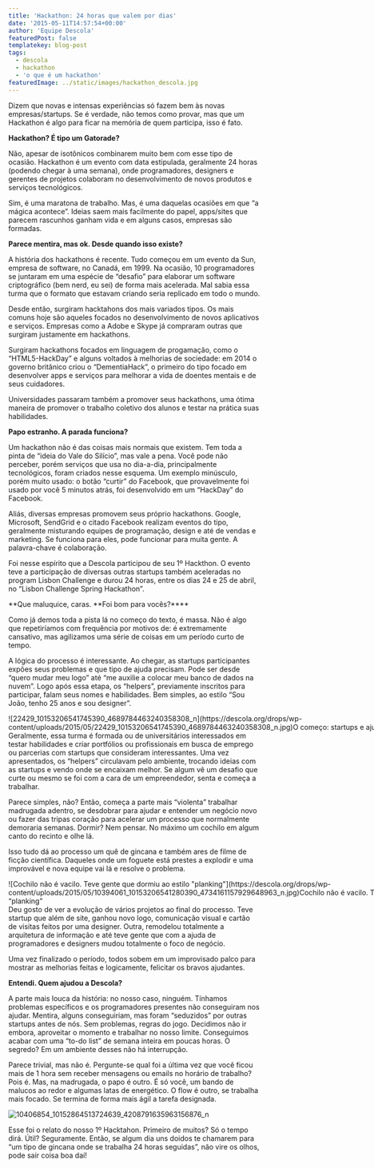 ```yaml
---
title: 'Hackathon: 24 horas que valem por dias'
date: '2015-05-11T14:57:54+00:00'
author: 'Equipe Descola'
featuredPost: false
templatekey: blog-post
tags:
  - descola
  - hackathon
  - 'o que é um hackathon'
featuredImage: ../static/images/hackathon_descola.jpg
---
```


Dizem que novas e intensas experiências só fazem bem às novas empresas/startups. Se é verdade, não temos como provar, mas que um Hackathon é algo para ficar na memória de quem participa, isso é fato.

**Hackathon? É tipo um Gatorade?**

Não, apesar de isotônicos combinarem muito bem com esse tipo de ocasião. Hackathon é um evento com data estipulada, geralmente 24 horas (podendo chegar à uma semana), onde programadores, designers e gerentes de projetos colaboram no desenvolvimento de novos produtos e serviços tecnológicos.

Sim, é uma maratona de trabalho. Mas, é uma daquelas ocasiões em que “a mágica acontece”. Ideias saem mais facilmente do papel, apps/sites que parecem rascunhos ganham vida e em alguns casos, empresas são formadas.

**Parece mentira, mas ok. Desde quando isso existe?**

A história dos hackathons é recente. Tudo começou em um evento da Sun, empresa de software, no Canadá, em 1999. Na ocasião, 10 programadores se juntaram em uma espécie de “desafio” para elaborar um software criptográfico (bem nerd, eu sei) de forma mais acelerada. Mal sabia essa turma que o formato que estavam criando seria replicado em todo o mundo.

Desde então, surgiram hacktahons dos mais variados tipos. Os mais comuns hoje são aqueles focados no desenvolvimento de novos aplicativos e serviços. Empresas como a Adobe e Skype já compraram outras que surgiram justamente em hackathons.

Surgiram hackathons focados em linguagem de progamação, como o “HTML5-HackDay” e alguns voltados à melhorias de sociedade: em 2014 o governo britânico criou o “DementiaHack”, o primeiro do tipo focado em desenvolver apps e serviços para melhorar a vida de doentes mentais e de seus cuidadores.

Universidades passaram também a promover seus hackathons, uma ótima maneira de promover o trabalho coletivo dos alunos e testar na prática suas habilidades.

**Papo estranho. A parada funciona?**

Um hackathon não é das coisas mais normais que existem. Tem toda a pinta de “ideia do Vale do Silício”, mas vale a pena. Você pode não perceber, porém serviços que usa no dia-a-dia, principalmente tecnológicos, foram criados nesse esquema. Um exemplo minúsculo, porém muito usado: o botão “curtir” do Facebook, que provavelmente foi usado por você 5 minutos atrás, foi desenvolvido em um “HackDay” do Facebook.

Aliás, diversas empresas promovem seus próprio hackathons. Google, Microsoft, SendGrid e o citado Facebook realizam eventos do tipo, geralmente misturando equipes de programação, design e até de vendas e marketing. Se funciona para eles, pode funcionar para muita gente. A palavra-chave é colaboração.

Foi nesse espírito que a Descola participou de seu 1º Hackthon. O evento teve a participação de diversas outras startups também aceleradas no program Lisbon Challenge e durou 24 horas, entre os dias 24 e 25 de abril, no “Lisbon Challenge Spring Hackathon”.

**Que maluquice, caras. **Foi bom para vocês?\*\*\*\*

Como já demos toda a pista lá no começo do texto, é massa. Não é algo que repetiríamos com frequência por motivos de: é extremamente cansativo, mas agilizamos uma série de coisas em um período curto de tempo.

A lógica do processo é interessante. Ao chegar, as startups participantes expões seus problemas e que tipo de ajuda precisam. Pode ser desde “quero mudar meu logo” até “me auxilie a colocar meu banco de dados na nuvem”. Logo após essa etapa, os “helpers”, previamente inscritos para participar, falam seus nomes e habilidades. Bem simples, ao estilo “Sou João, tenho 25 anos e sou designer”.

<div class="wp-caption aligncenter" id="attachment_4895" style="width: 970px">![22429_10153206541745390_4689784463240358308_n](https://descola.org/drops/wp-content/uploads/2015/05/22429_10153206541745390_4689784463240358308_n.jpg)O começo: startups e ajudantes narram o que fazem.

</div>Geralmente, essa turma é formada ou de universitários interessados em testar habilidades e criar portfólios ou profissionais em busca de emprego ou parcerias com startups que consideram interessantes. Uma vez apresentados, os “helpers” circulavam pelo ambiente, trocando ideias com as startups e vendo onde se encaixam melhor. Se algum vê um desafio que curte ou mesmo se foi com a cara de um empreendedor, senta e começa a trabalhar.

Parece simples, não? Então, começa a parte mais “violenta” trabalhar madrugada adentro, se desdobrar para ajudar e entender um negócio novo ou fazer das tripas coração para acelerar um processo que normalmente demoraria semanas. Dormir? Nem pensar. No máximo um cochilo em algum canto do recinto e olhe lá.

Isso tudo dá ao processo um quê de gincana e também ares de filme de ficção científica. Daqueles onde um foguete está prestes a explodir e uma improvável e nova equipe vai lá e resolve o problema.

<div class="wp-caption aligncenter" id="attachment_4897" style="width: 970px">![Cochilo não é vacilo. Teve gente que dormiu ao estilo "planking"](https://descola.org/drops/wp-content/uploads/2015/05/10394061_10153206541280390_4734161157929648963_n.jpg)Cochilo não é vacilo. Teve gente que dormiu ao estilo “planking”

</div>Deu gosto de ver a evolução de vários projetos ao final do processo. Teve startup que além de site, ganhou novo logo, comunicação visual e cartão de visitas feitos por uma designer. Outra, remodelou totalmente a arquitetura de informação e até teve gente que com a ajuda de programadores e designers mudou totalmente o foco de negócio.

Uma vez finalizado o período, todos sobem em um improvisado palco para mostrar as melhorias feitas e logicamente, felicitar os bravos ajudantes.

**Entendi. Quem ajudou a Descola?**

A parte mais louca da história: no nosso caso, ninguém. Tínhamos problemas específicos e os programadores presentes não conseguiram nos ajudar. Mentira, alguns conseguiriam, mas foram “seduzidos” por outras startups antes de nós. Sem problemas, regras do jogo. Decidimos não ir embora, aproveitar o momento e trabalhar no nosso limite. Conseguimos acabar com uma “to-do list” de semana inteira em poucas horas. O segredo? Em um ambiente desses não há interrupção.

Parece trivial, mas não é. Pergunte-se qual foi a última vez que você ficou mais de 1 hora sem receber mensagens ou emails no horário de trabalho? Pois é. Mas, na madrugada, o papo é outro. É só você, um bando de malucos ao redor e algumas latas de energético. O flow é outro, se trabalha mais focado. Se termina de forma mais ágil a tarefa designada.

![10406854_10152864513724639_4208791635963156876_n](https://descola.org/drops/wp-content/uploads/2015/05/10406854_10152864513724639_4208791635963156876_n.jpg)

Esse foi o relato do nosso 1º Hacktahon. Primeiro de muitos? Só o tempo dirá. Útil? Seguramente. Então, se algum dia uns doidos te chamarem para “um tipo de gincana onde se trabalha 24 horas seguidas”, não vire os olhos, pode sair coisa boa daí!
